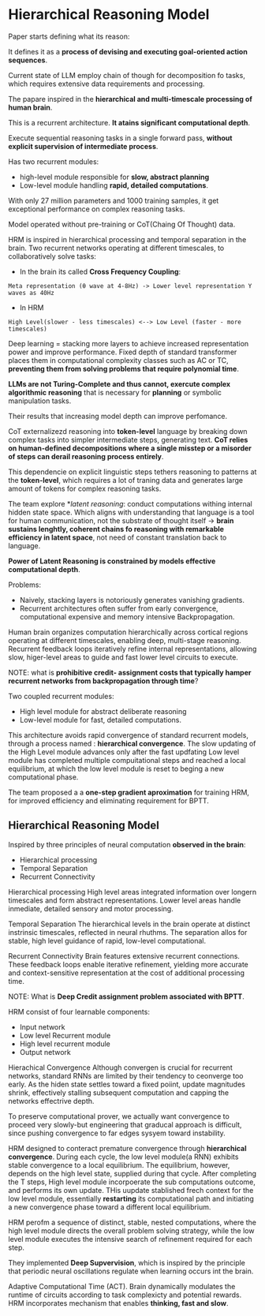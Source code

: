 # Hierarchical Reasoning Model

Paper starts defining what its reason:

It defines it as a **process of devising and executing  goal-oriented action sequences**.

Current state of LLM employ chain of though for decomposition fo tasks, which requires extensive data requirements and processing.


The papare inspired in the **hierarchical and multi-timescale processing of human brain**.

This is a recurrent architecture. **It atains significant computational depth**. 

Execute sequential reasoning tasks in a single forward pass, **without explicit supervision of intermediate process**.

Has two recurrent modules:
- high-level module responsible for **slow, abstract planning**
- Low-level module handling **rapid, detailed computations**.


With only 27 million parameters and 1000 training samples, it get exceptional performance on complex reasoning tasks.

Model operated without pre-training or CoT(Chaing Of Thought) data.







HRM is inspired in hierarchical processing and temporal separation in the brain. Two recurrent networks operating at different timescales, to collaboratively solve tasks:
- In the brain its called **Cross Frequency Coupling**:
```
Meta representation (θ wave at 4-8Hz) -> Lower level representation Y waves as 40Hz
```

- In HRM
```
High Level(slower - less timescales) <--> Low Level (faster - more timescales)
```





Deep learning = stacking more layers to achieve increased representation power and improve performance.
Fixed depth of standard transformer places them in computational complexity classes such as AC or TC,
**preventing them from solving problems that require polynomial time**.


**LLMs are not Turing-Complete and thus cannot, exercute complex algorithmic reasoning** that is necessary for **planning** or symbolic manipulation tasks.

Their results that increasing model depth can improve perfomance.


CoT externalizezd reasoning into **token-level** language by breaking down complex tasks into simpler intermediate steps, generating text. 
**CoT relies on human-defined decompositions where a single misstep or a misorder of steps can derail reasoning process entirely**.

This dependencie on explicit linguistic steps tethers reasoning to patterns at the **token-level**, which requires a lot of traning data and generates large amount of tokens for complex reasoning tasks. 



The team explore **latent reasoning*: conduct computations withing internal hidden state space. 
Which aligns with understanding that language is a tool for human communication, not the substrate of thought itself -> **brain sustains lenghtly, coherent chains fo reasoning with remarkable efficiency in latent space**, not need of constant translation back to language.




**Power of Latent Reasoning is constrained by models effective computational depth**.

Problems:
- Naively, stacking layers is notoriously generates vanishing gradients. 
- Recurrent architectures often suffer from early convergence, computational expensive and memory intensive Backpropagation.



Human brain organizes computation hierarchically across cortical regions operating at different timescales, enabling deep, multi-stage reasoning. 
Recurrent feedback loops iteratively refine internal representations, allowing slow, higer-level areas to guide and fast lower level circuits to execute. 

NOTE: what is **prohibitive credit- assignment costs that typically hamper recurrent networks from backpropagation through time**?



Two coupled recurrent modules:
- High level module for abstract deliberate reasoning
- Low-level module for fast, detailed computations.

This architecture avoids rapid convergence of standard recurrent models, through a process named : **hierarchical convergence**.
The slow updating of the High Level module advances only after the fast updfating Low level module has completed multiple compuitational steps and reached a local equilibrium, at which the low level module is reset to beging a new computational phase.

The team proposed a a **one-step gradient aproximation** for training HRM, for improved efficiency and eliminating requirement for BPTT.








## Hierarchical Reasoning Model

Inspired by three principles of neural computation **observed in the brain**:
- Hierarchical processing
- Temporal Separation
- Recurrent Connectivity



Hierarchical processing
High level areas integrated information over longern timescales and form abstract representations.
Lower level areas handle inmediate, detailed sensory and motor processing.


Temporal Separation
The hierarchical levels in the brain operate at distinct instrinsic timescales, reflected in neural rhuthms. 
The separation allos for stable, high level guidance of rapid, low-level computational.


Recurrent Connectivity
Brain features extensive recurrent connections. These feedback loops enable iterative refinement, yielding more accurate and context-sensitive
representation at the cost of additional processing time. 


NOTE: What is **Deep Credit assignment problem associated with BPTT**.




HRM consist of four learnable components:
- Input network
- Low level Recurrent module
- High level recurrent module
- Output network




Hierachical Convergence
Although convergen is crucial for recurrent networks, standard RNNs are limited by their tendency to ceonverge too early. As the hiden state settles toward a fixed poiint, update magnitudes shrink, effectively stalling subsequent computation and capping the networks effectrive depth.

To preserve computational prover, we actually want convergence to proceed very slowly-but engineering that graducal approach is difficult, since pushing convergence to far edges sysyem toward instability.

HRM designed to conteract premature convergence through **hierarchical convergence**. During each cycle, the low level module(a RNN) exhibits stable convergence to a local equilibrium. The equilibrium, however, depends on the high level state, supplied during that cycle. After completing the T steps, High level module incorpoerate the sub computations outcome, and performs its own update. THis uupdate stablished frech context for the low level module, essentially **restarting** its computational path and initiating a new convergence phase toward a different local equilibrium.




HRM perofm a sequence of distinct, stable, nested computations, where the high level module directs the overall problem solving strategy, while the low level module executes the intensive search of refinement required for each step.





They implemented **Deep Supvervision**, which is inspired by the principle that periodic neural oscillations regulate when learning occurs int the brain.




Adaptive Computational Time (ACT). Brain dynamically modulates the runtime of circuits according to task complexicty and potential rewards.
HRM incorporates mechanism that enables **thinking, fast and slow**.
